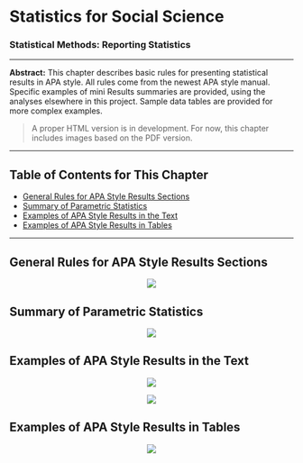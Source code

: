 # Statistics for Social Science

### Statistical Methods: Reporting Statistics

---

**Abstract:** This chapter describes basic rules for presenting statistical results in APA style. All rules come from the newest APA style manual. Specific examples of mini Results summaries are provided, using the analyses elsewhere in this project. Sample data tables are provided for more complex examples.

> A proper HTML version is in development. For now, this chapter includes images based on the PDF version.

---

## Table of Contents for This Chapter

- [General Rules for APA Style Results Sections](#general-rules-for-apa-style-results-sections)
- [Summary of Parametric Statistics](#summary-of-parametric-statistics)
- [Examples of APA Style Results in the Text](#examples-of-apa-style-results-in-the-text)
- [Examples of APA Style Results in Tables](#examples-of-apa-style-results-in-tables)

---

## General Rules for APA Style Results Sections

<p align="center"><kbd><img src="page3.png"></kbd></p>

## Summary of Parametric Statistics

<p align="center"><kbd><img src="page4.png"></kbd></p>

## Examples of APA Style Results in the Text

<p align="center"><kbd><img src="page5.png"></kbd></p>
<p align="center"><kbd><img src="page6.png"></kbd></p>

## Examples of APA Style Results in Tables

<p align="center"><kbd><img src="page7.png"></kbd></p>
